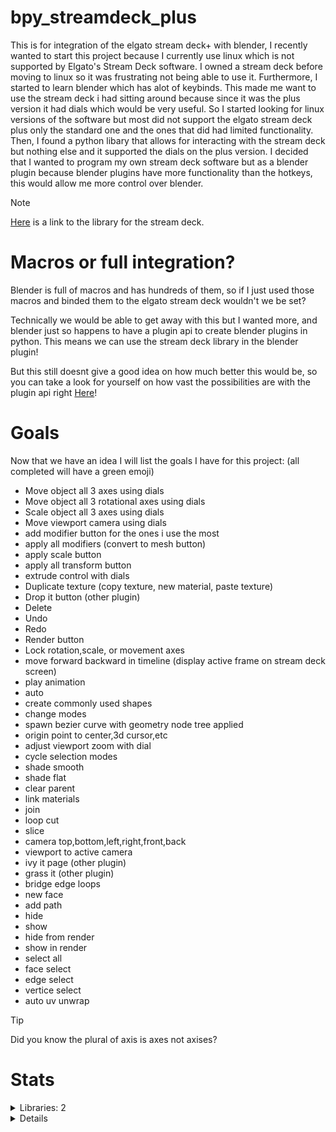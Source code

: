 # bpy_streamdeck_plus

This is for integration of the elgato stream deck+ with blender, I recently wanted to start this project because I currently use linux which is not supported by Elgato's Stream Deck software. I owned a stream deck before moving to linux so it was frustrating not being able to use it. Furthermore, I started to learn blender which has alot of keybinds. This made me want to use the stream deck i had sitting around because since it was the plus version it had dials which would be very useful. So I started looking for linux versions of the software but most did not support the elgato stream deck plus only the standard one and the ones that did had limited functionality. Then, I found a python libary that allows for interacting with the stream deck but nothing else and it supported the dials on the plus version. I decided that I wanted to program my own stream deck software but as a blender plugin because blender plugins have more functionality than the hotkeys, this would allow me more control over blender.

> [!NOTE]
> [Here](https://python-elgato-streamdeck.readthedocs.io/en/stable/examples/plus.html) is a link to the library for the stream deck.

# Macros or full integration?


Blender is full of macros and has hundreds of them, so if I just used those macros and binded them to the elgato stream deck wouldn't we be set?

Technically we would be able to get away with this but I wanted more, and blender just so happens to have a plugin api to create blender plugins in python. This means we can use the stream deck library in the blender plugin!

But this still doesnt give a good idea on how much better this would be, so you can take a look for yourself on how vast the possibilities are with the plugin api right [Here](https://docs.blender.org/api/current/bpy.ops.html)!

# Goals

Now that we have an idea I will list the goals I have for this project:
(all completed will have a green emoji)

- Move object all 3 axes using dials
- Move object all 3 rotational axes using dials
- Scale object all 3 axes using dials
- Move viewport camera using dials
- add modifier button for the ones i use the most
- apply all modifiers (convert to mesh button)
- apply scale button
- apply all transform button
- extrude control with dials
- Duplicate texture (copy texture, new material, paste texture)
- Drop it button (other plugin)
- Delete
- Undo
- Redo
- Render button
- Lock rotation,scale, or movement axes
- move forward backward in timeline (display active frame on stream deck screen)
- play animation
- auto
- create commonly used shapes
- change modes
- spawn bezier curve with geometry node tree applied
- origin point to center,3d cursor,etc
- adjust viewport zoom with dial
- cycle selection modes
- shade smooth
- shade flat
- clear parent
- link materials
- join
- loop cut
- slice
- camera top,bottom,left,right,front,back
- viewport to active camera
- ivy it page (other plugin)
- grass it (other plugin)
- bridge edge loops
- new face
- add path
- hide
- show
- hide from render
- show in render
- select all
- face select
- edge select
- vertice select
- auto uv unwrap

> [!TIP]
> Did you know the plural of axis is axes not axises?





# Stats
<details>
<summary>Libraries: 2</summary>
<br>
bpy
streamdeck
</details>
<details>
Lines of code:



# Updates

Sorry nothing here
